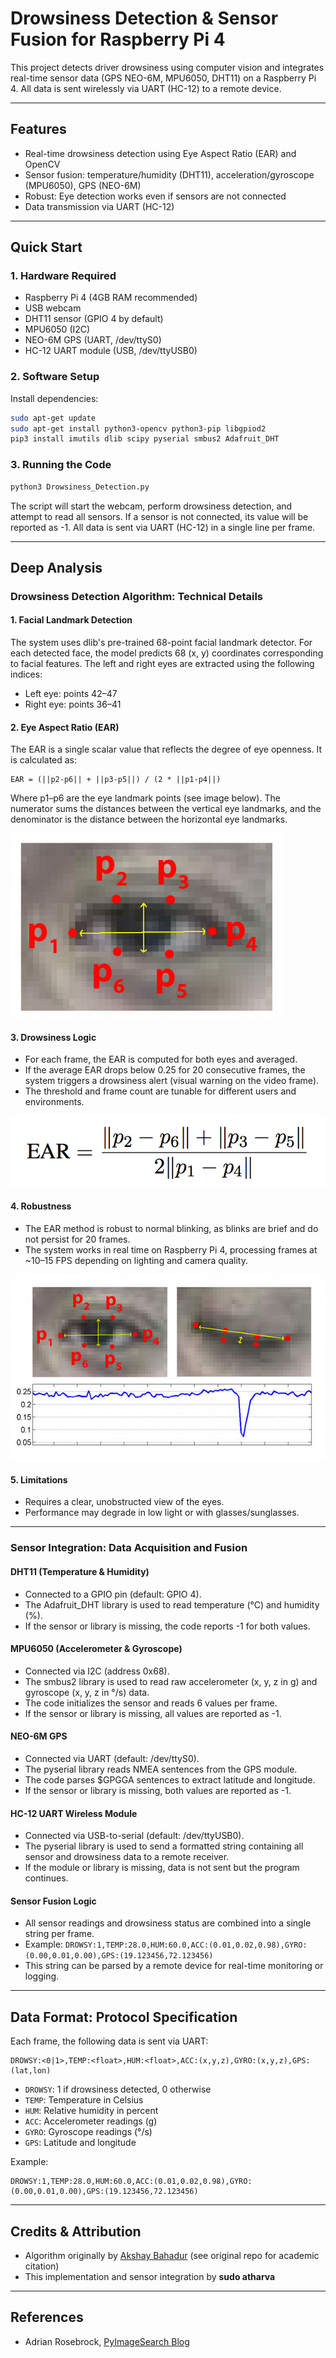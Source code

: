 
# Drowsiness Detection & Sensor Fusion for Raspberry Pi 4

This project detects driver drowsiness using computer vision and integrates real-time sensor data (GPS NEO-6M, MPU6050, DHT11) on a Raspberry Pi 4. All data is sent wirelessly via UART (HC-12) to a remote device.

---

## Features

- Real-time drowsiness detection using Eye Aspect Ratio (EAR) and OpenCV
- Sensor fusion: temperature/humidity (DHT11), acceleration/gyroscope (MPU6050), GPS (NEO-6M)
- Robust: Eye detection works even if sensors are not connected
- Data transmission via UART (HC-12)

---

## Quick Start

### 1. Hardware Required

- Raspberry Pi 4 (4GB RAM recommended)
- USB webcam
- DHT11 sensor (GPIO 4 by default)
- MPU6050 (I2C)
- NEO-6M GPS (UART, /dev/ttyS0)
- HC-12 UART module (USB, /dev/ttyUSB0)

### 2. Software Setup

Install dependencies:

```sh
sudo apt-get update
sudo apt-get install python3-opencv python3-pip libgpiod2
pip3 install imutils dlib scipy pyserial smbus2 Adafruit_DHT
```

### 3. Running the Code

```sh
python3 Drowsiness_Detection.py
```

The script will start the webcam, perform drowsiness detection, and attempt to read all sensors. If a sensor is not connected, its value will be reported as -1. All data is sent via UART (HC-12) in a single line per frame.

---

## Deep Analysis

### Drowsiness Detection Algorithm: Technical Details

#### 1. Facial Landmark Detection

The system uses dlib's pre-trained 68-point facial landmark detector. For each detected face, the model predicts 68 (x, y) coordinates corresponding to facial features. The left and right eyes are extracted using the following indices:

- Left eye: points 42–47
- Right eye: points 36–41

#### 2. Eye Aspect Ratio (EAR)

The EAR is a single scalar value that reflects the degree of eye openness. It is calculated as:

    EAR = (||p2-p6|| + ||p3-p5||) / (2 * ||p1-p4||)

Where p1–p6 are the eye landmark points (see image below). The numerator sums the distances between the vertical eye landmarks, and the denominator is the distance between the horizontal eye landmarks.

<img src="assets/eye1.jpg">

#### 3. Drowsiness Logic

- For each frame, the EAR is computed for both eyes and averaged.
- If the average EAR drops below 0.25 for 20 consecutive frames, the system triggers a drowsiness alert (visual warning on the video frame).
- The threshold and frame count are tunable for different users and environments.

<img src="assets/eye2.png">

#### 4. Robustness

- The EAR method is robust to normal blinking, as blinks are brief and do not persist for 20 frames.
- The system works in real time on Raspberry Pi 4, processing frames at ~10–15 FPS depending on lighting and camera quality.

<img src="assets/eye3.jpg">

#### 5. Limitations

- Requires a clear, unobstructed view of the eyes.
- Performance may degrade in low light or with glasses/sunglasses.

---

### Sensor Integration: Data Acquisition and Fusion

#### DHT11 (Temperature & Humidity)

- Connected to a GPIO pin (default: GPIO 4).
- The Adafruit_DHT library is used to read temperature (°C) and humidity (%).
- If the sensor or library is missing, the code reports -1 for both values.

#### MPU6050 (Accelerometer & Gyroscope)

- Connected via I2C (address 0x68).
- The smbus2 library is used to read raw accelerometer (x, y, z in g) and gyroscope (x, y, z in °/s) data.
- The code initializes the sensor and reads 6 values per frame.
- If the sensor or library is missing, all values are reported as -1.

#### NEO-6M GPS

- Connected via UART (default: /dev/ttyS0).
- The pyserial library reads NMEA sentences from the GPS module.
- The code parses $GPGGA sentences to extract latitude and longitude.
- If the sensor or library is missing, both values are reported as -1.

#### HC-12 UART Wireless Module

- Connected via USB-to-serial (default: /dev/ttyUSB0).
- The pyserial library is used to send a formatted string containing all sensor and drowsiness data to a remote receiver.
- If the module or library is missing, data is not sent but the program continues.

#### Sensor Fusion Logic

- All sensor readings and drowsiness status are combined into a single string per frame.
- Example: `DROWSY:1,TEMP:28.0,HUM:60.0,ACC:(0.01,0.02,0.98),GYRO:(0.00,0.01,0.00),GPS:(19.123456,72.123456)`
- This string can be parsed by a remote device for real-time monitoring or logging.

---

## Data Format: Protocol Specification

Each frame, the following data is sent via UART:

```
DROWSY:<0|1>,TEMP:<float>,HUM:<float>,ACC:(x,y,z),GYRO:(x,y,z),GPS:(lat,lon)
```

- `DROWSY`: 1 if drowsiness detected, 0 otherwise
- `TEMP`: Temperature in Celsius
- `HUM`: Relative humidity in percent
- `ACC`: Accelerometer readings (g)
- `GYRO`: Gyroscope readings (°/s)
- `GPS`: Latitude and longitude

Example:

```
DROWSY:1,TEMP:28.0,HUM:60.0,ACC:(0.01,0.02,0.98),GYRO:(0.00,0.01,0.00),GPS:(19.123456,72.123456)
```

---

## Credits & Attribution

- Algorithm originally by [Akshay Bahadur](https://github.com/akshaybahadur21/Drowsiness_Detection) (see original repo for academic citation)
- This implementation and sensor integration by **sudo atharva**

---

## References

- Adrian Rosebrock, [PyImageSearch Blog](https://www.pyimagesearch.com/2017/05/08/drowsiness-detection-opencv/)
